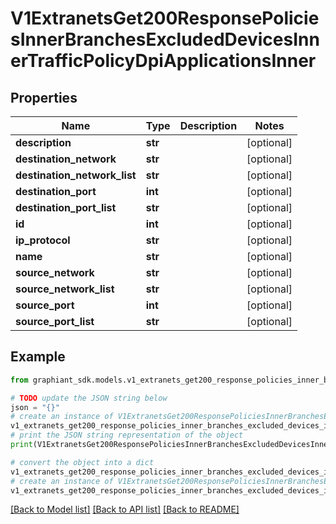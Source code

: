# V1ExtranetsGet200ResponsePoliciesInnerBranchesExcludedDevicesInnerTrafficPolicyDpiApplicationsInner


## Properties

Name | Type | Description | Notes
------------ | ------------- | ------------- | -------------
**description** | **str** |  | [optional] 
**destination_network** | **str** |  | [optional] 
**destination_network_list** | **str** |  | [optional] 
**destination_port** | **int** |  | [optional] 
**destination_port_list** | **str** |  | [optional] 
**id** | **int** |  | [optional] 
**ip_protocol** | **str** |  | [optional] 
**name** | **str** |  | [optional] 
**source_network** | **str** |  | [optional] 
**source_network_list** | **str** |  | [optional] 
**source_port** | **int** |  | [optional] 
**source_port_list** | **str** |  | [optional] 

## Example

```python
from graphiant_sdk.models.v1_extranets_get200_response_policies_inner_branches_excluded_devices_inner_traffic_policy_dpi_applications_inner import V1ExtranetsGet200ResponsePoliciesInnerBranchesExcludedDevicesInnerTrafficPolicyDpiApplicationsInner

# TODO update the JSON string below
json = "{}"
# create an instance of V1ExtranetsGet200ResponsePoliciesInnerBranchesExcludedDevicesInnerTrafficPolicyDpiApplicationsInner from a JSON string
v1_extranets_get200_response_policies_inner_branches_excluded_devices_inner_traffic_policy_dpi_applications_inner_instance = V1ExtranetsGet200ResponsePoliciesInnerBranchesExcludedDevicesInnerTrafficPolicyDpiApplicationsInner.from_json(json)
# print the JSON string representation of the object
print(V1ExtranetsGet200ResponsePoliciesInnerBranchesExcludedDevicesInnerTrafficPolicyDpiApplicationsInner.to_json())

# convert the object into a dict
v1_extranets_get200_response_policies_inner_branches_excluded_devices_inner_traffic_policy_dpi_applications_inner_dict = v1_extranets_get200_response_policies_inner_branches_excluded_devices_inner_traffic_policy_dpi_applications_inner_instance.to_dict()
# create an instance of V1ExtranetsGet200ResponsePoliciesInnerBranchesExcludedDevicesInnerTrafficPolicyDpiApplicationsInner from a dict
v1_extranets_get200_response_policies_inner_branches_excluded_devices_inner_traffic_policy_dpi_applications_inner_from_dict = V1ExtranetsGet200ResponsePoliciesInnerBranchesExcludedDevicesInnerTrafficPolicyDpiApplicationsInner.from_dict(v1_extranets_get200_response_policies_inner_branches_excluded_devices_inner_traffic_policy_dpi_applications_inner_dict)
```
[[Back to Model list]](../README.md#documentation-for-models) [[Back to API list]](../README.md#documentation-for-api-endpoints) [[Back to README]](../README.md)


